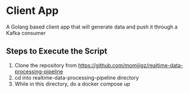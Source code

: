 # Client App
A Golang based client app that will generate data and push it through a Kafka consumer


## Steps to Execute the Script 

1. Clone the repository from https://github.com/momijigz/realtime-data-processing-pipeline 
2. cd into realtime-data-processing-pipeline directory 
3. While in this directory, do a docker compose up  
